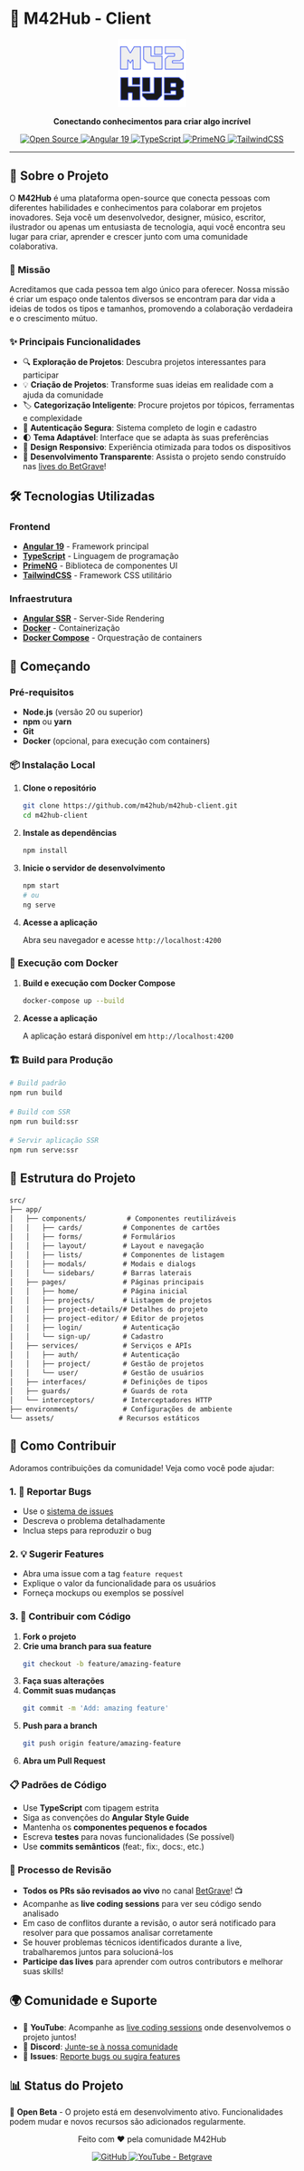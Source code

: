 # 🚀 M42Hub - Client

<p align="center">
  <img src="public/logo.png" alt="M42Hub Logo" width="120" height="120">
</p>

<p align="center">
  <strong>Conectando conhecimentos para criar algo incrível</strong>
</p>

<p align="center">
  <a href="https://github.com/m42hub/m42hub-client">
    <img src="https://img.shields.io/badge/Open%20Source-💚-brightgreen" alt="Open Source">
  </a>
  <a href="https://angular.io/">
    <img src="https://img.shields.io/badge/Angular-19-red" alt="Angular 19">
  </a>
  <a href="https://www.typescriptlang.org/">
    <img src="https://img.shields.io/badge/TypeScript-5.0+-blue" alt="TypeScript">
  </a>
  <a href="https://primeng.org/">
    <img src="https://img.shields.io/badge/PrimeNG-19-orange" alt="PrimeNG">
  </a>
  <a href="https://tailwindcss.com/">
    <img src="https://img.shields.io/badge/TailwindCSS-4.1+-38B2AC" alt="TailwindCSS">
  </a>
</p>

---

## 📝 Sobre o Projeto

O **M42Hub** é uma plataforma open-source que conecta pessoas com diferentes habilidades e conhecimentos para colaborar em projetos inovadores. Seja você um desenvolvedor, designer, músico, escritor, ilustrador ou apenas um entusiasta de tecnologia, aqui você encontra seu lugar para criar, aprender e crescer junto com uma comunidade colaborativa.

### 🎯 Missão

Acreditamos que cada pessoa tem algo único para oferecer. Nossa missão é criar um espaço onde talentos diversos se encontram para dar vida a ideias de todos os tipos e tamanhos, promovendo a colaboração verdadeira e o crescimento mútuo.

### ✨ Principais Funcionalidades

- 🔍 **Exploração de Projetos**: Descubra projetos interessantes para participar
- 💡 **Criação de Projetos**: Transforme suas ideias em realidade com a ajuda da comunidade
- 🏷️ **Categorização Inteligente**: Procure projetos por tópicos, ferramentas e complexidade
- 🔐 **Autenticação Segura**: Sistema completo de login e cadastro
- 🌓 **Tema Adaptável**: Interface que se adapta às suas preferências
- 📱 **Design Responsivo**: Experiência otimizada para todos os dispositivos
- 🎥 **Desenvolvimento Transparente**: Assista o projeto sendo construído nas [lives do BetGrave](https://www.youtube.com/@betgrave)!

## 🛠️ Tecnologias Utilizadas

### Frontend
- **[Angular 19](https://angular.io/)** - Framework principal
- **[TypeScript](https://www.typescriptlang.org/)** - Linguagem de programação
- **[PrimeNG](https://primeng.org/)** - Biblioteca de componentes UI
- **[TailwindCSS](https://tailwindcss.com/)** - Framework CSS utilitário

### Infraestrutura
- **[Angular SSR](https://angular.io/guide/ssr)** - Server-Side Rendering
- **[Docker](https://www.docker.com/)** - Containerização
- **[Docker Compose](https://docs.docker.com/compose/)** - Orquestração de containers

## 🚀 Começando

### Pré-requisitos

- **Node.js** (versão 20 ou superior)
- **npm** ou **yarn**
- **Git**
- **Docker** (opcional, para execução com containers)

### 📦 Instalação Local

1. **Clone o repositório**
   ```bash
   git clone https://github.com/m42hub/m42hub-client.git
   cd m42hub-client
   ```

2. **Instale as dependências**
   ```bash
   npm install
   ```

3. **Inicie o servidor de desenvolvimento**
   ```bash
   npm start
   # ou
   ng serve
   ```

4. **Acesse a aplicação**
   
   Abra seu navegador e acesse `http://localhost:4200`

### 🐳 Execução com Docker

1. **Build e execução com Docker Compose**
   ```bash
   docker-compose up --build
   ```

2. **Acesse a aplicação**
   
   A aplicação estará disponível em `http://localhost:4200`

### 🏗️ Build para Produção

```bash
# Build padrão
npm run build

# Build com SSR
npm run build:ssr

# Servir aplicação SSR
npm run serve:ssr
```

## 📁 Estrutura do Projeto

```
src/
├── app/
│   ├── components/          # Componentes reutilizáveis
│   │   ├── cards/          # Componentes de cartões
│   │   ├── forms/          # Formulários
│   │   ├── layout/         # Layout e navegação
│   │   ├── lists/          # Componentes de listagem
│   │   ├── modals/         # Modais e dialogs
│   │   └── sidebars/       # Barras laterais
│   ├── pages/              # Páginas principais
│   │   ├── home/           # Página inicial
│   │   ├── projects/       # Listagem de projetos
│   │   ├── project-details/# Detalhes do projeto
│   │   ├── project-editor/ # Editor de projetos
│   │   ├── login/          # Autenticação
│   │   └── sign-up/        # Cadastro
│   ├── services/           # Serviços e APIs
│   │   ├── auth/           # Autenticação
│   │   ├── project/        # Gestão de projetos
│   │   └── user/           # Gestão de usuários
│   ├── interfaces/         # Definições de tipos
│   ├── guards/             # Guards de rota
│   └── interceptors/       # Interceptadores HTTP
├── environments/           # Configurações de ambiente
└── assets/                # Recursos estáticos
```

## 🤝 Como Contribuir

Adoramos contribuições da comunidade! Veja como você pode ajudar:

### 1. 🐛 Reportar Bugs
- Use o [sistema de issues](https://github.com/m42hub/m42hub-client/issues)
- Descreva o problema detalhadamente
- Inclua steps para reproduzir o bug

### 2. 💡 Sugerir Features
- Abra uma issue com a tag `feature request`
- Explique o valor da funcionalidade para os usuários
- Forneça mockups ou exemplos se possível

### 3. 🔧 Contribuir com Código

1. **Fork o projeto**
2. **Crie uma branch para sua feature**
   ```bash
   git checkout -b feature/amazing-feature
   ```
3. **Faça suas alterações**
4. **Commit suas mudanças**
   ```bash
   git commit -m 'Add: amazing feature'
   ```
5. **Push para a branch**
   ```bash
   git push origin feature/amazing-feature
   ```
6. **Abra um Pull Request**

### 📋 Padrões de Código

- Use **TypeScript** com tipagem estrita
- Siga as convenções do **Angular Style Guide**
- Mantenha os **componentes pequenos e focados**
- Escreva **testes** para novas funcionalidades (Se possível)
- Use **commits semânticos** (feat:, fix:, docs:, etc.)

### 🎥 Processo de Revisão

- **Todos os PRs são revisados ao vivo** no canal [BetGrave](https://www.youtube.com/@betgrave)! 📺
- Acompanhe as **live coding sessions** para ver seu código sendo analisado
- Em caso de conflitos durante a revisão, o autor será notificado para resolver para que possamos analisar corretamente
- Se houver problemas técnicos identificados durante a live, trabalharemos juntos para solucioná-los
- **Participe das lives** para aprender com outros contributors e melhorar suas skills!

## 🌍 Comunidade e Suporte

- 🎥 **YouTube**: Acompanhe as [live coding sessions](https://www.youtube.com/@betgrave) onde desenvolvemos o projeto juntos!
- 💬 **Discord**: [Junte-se à nossa comunidade](https://discord.gg/E5xy62Eus2)
- 🐛 **Issues**: [Reporte bugs ou sugira features](https://github.com/m42hub/m42hub-client/issues)


## 📊 Status do Projeto

🚧 **Open Beta** - O projeto está em desenvolvimento ativo. Funcionalidades podem mudar e novos recursos são adicionados regularmente.

<p align="center">
  Feito com ❤️ pela comunidade M42Hub
</p>

<p align="center">
  <a href="https://github.com/m42hub">
    <img src="https://img.shields.io/badge/GitHub-m42hub-black?style=flat&logo=github" alt="GitHub">
  </a>
  <a href="https://www.youtube.com/@betgrave">
    <img src="https://img.shields.io/badge/YouTube-BeTGrave-CC1000?style=flat&logo=youtube&logoColor=white" alt="YouTube - Betgrave">
  </a>
</p>
